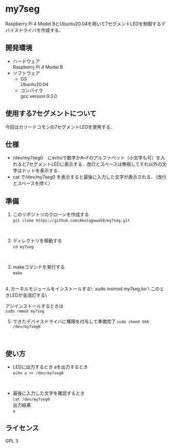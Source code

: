 # my7seg
Raspberry Pi 4 Model BとUbuntu20.04を用いて7セグメントLEDを制御するデバイスドライバを作成する．

## 開発環境
* ハードウェア\
Raspberry Pi 4 Model B
* ソフトウェア
  * OS\
  Ubuntu20.04
  * コンパイラ\
  gcc version 9.3.0

## 使用する7セグメントについて
今回はカソードコモンの7セグメントLEDを使用する．

## 仕様
* /dev/my7seg0　にechoで数字かA~Fのアルファベット（小文字も可）を入れると7セグメントLEDに表示する．改行とスペースは無視してそれ以外の文字はドットを表示する．
* cat で/dev/my7seg0 を表示すると最後に入力した文字が表示される．（改行とスペースを除く）

## 準備
1. このリポジトリのクローンを作成する\
`git clone https://github.com/Akutagawa50/my7seg.git`
<br>

2. ディレクトリを移動する\
`cd my7seg`
<br>

3. makeコマンドを実行する\
`make`
<br>
4. カーネルモジュールをインストールする\
`sudo insmod my7seg.ko`\
このときLEDが全消灯する\
<br>

アンインストールするときは\
`sudo rmmod my7seg`
<br>

5. できたデバイスドライバに権限を付与して準備完了
`sudo chmod 666 /dev/my7seg0`
<br>

## 使い方
* LEDに出力するとき
aを出力するとき\
`echo a >> /dev/my7seg0`
<br>

* 最後に入力した文字を確認するとき\
`cat /dev/my7seg0`\
出力結果\
`a`

## ライセンス
GPL 3

